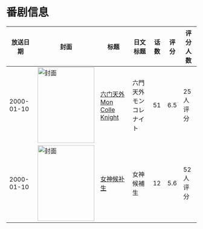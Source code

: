 # 番剧信息

|放送日期|封面|标题|日文标题|话数|评分|评分人数|
|---|---|---|---|---|---|---|
|2000-01-10|<img src="https://lain.bgm.tv/pic/cover/c/7f/c2/37021_zwrm9.jpg" alt="封面" style="width:150px;height:200px;object-fit:cover;">|[六门天外Mon Colle Knight](https://bangumi.tv/subject/37021)|六門天外モンコレナイト|51|6.5|25人评分|
|2000-01-10|<img src="https://lain.bgm.tv/pic/cover/c/80/38/37487_kmZko.jpg" alt="封面" style="width:150px;height:200px;object-fit:cover;">|[女神候补生](https://bangumi.tv/subject/37487)|女神候補生|12|5.6|52人评分|
